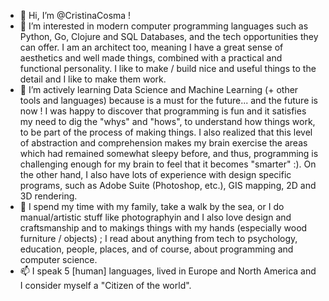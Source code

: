 - 👋 Hi, I’m @CristinaCosma !
- 👀 I’m interested in modern computer programming languages such as Python, Go, Clojure and SQL Databases, and the tech opportunities they can offer. I am an architect too, meaning I have a great sense of aesthetics and well made things, combined with a practical and functional personality. I like to make / build nice and useful things to the detail and I like to make them work. 
- 🌱 I’m actively learning Data Science and Machine Learning (+ other tools and languages) because is a must for the future... and the future is now ! I was happy to discover that programming is fun and it satisfies my need to dig the "whys" and "hows", to understand how things work, to be part of the process of making things. I also realized that this level of abstraction and comprehension makes my brain exercise the areas which had remained somewhat sleepy before, and thus, programming is challenging enough for my brain to feel that it becomes "smarter" :). On the other hand, I also have lots of experience with design specific programs, such as Adobe Suite (Photoshop, etc.), GIS mapping, 2D and 3D rendering.
- 💞️ I spend my time with my family, take a walk by the sea, or I do manual/artistic stuff like photographyin and 
    I also love design and craftsmanship and to makings things with my hands (especially wood furniture / objects) ;
    I read about anything from tech to psychology, education, people, places, and of course, about programming and computer science.
- 📫 I speak 5 [human] languages, lived in Europe and North America and I consider myself a "Citizen of the world".

<!---
CristinaCosma/CristinaCosma is a ✨ special ✨ repository because its `README.md` (this file) appears on your GitHub profile.
You can click the Preview link to take a look at your changes.
--->
